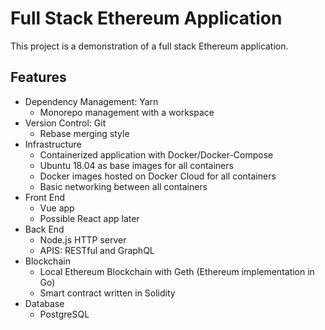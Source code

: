 # Full Stack Ethereum Application

This project is a demonstration of a full stack Ethereum application.

## Features

- Dependency Management: Yarn
  - Monorepo management with a workspace
- Version Control: Git
  - Rebase merging style
- Infrastructure
  - Containerized application with Docker/Docker-Compose
  - Ubuntu 18.04 as base images for all containers
  - Docker images hosted on Docker Cloud for all containers
  - Basic networking between all containers
- Front End
  - Vue app
  - Possible React app later
- Back End
  - Node.js HTTP server
  - APIS: RESTful and GraphQL
- Blockchain
  - Local Ethereum Blockchain with Geth (Ethereum implementation in Go)
  - Smart contract written in Solidity
- Database
  - PostgreSQL
